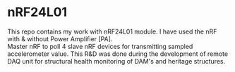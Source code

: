 # nRF24L01
This repo contains my work with nRF24L01 module. I have used the nRF with &amp; without Power Amplifier [PA].  
Master nRF to poll 4 slave nRF devices for transmitting sampled accelerometer value.
This R&D was done during the development of remote DAQ unit for structural health monitoring
of DAM's and heritage structures.
